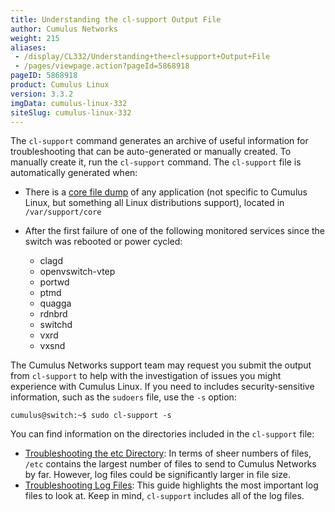 ```yaml
---
title: Understanding the cl-support Output File
author: Cumulus Networks
weight: 215
aliases:
 - /display/CL332/Understanding+the+cl+support+Output+File
 - /pages/viewpage.action?pageId=5868918
pageID: 5868918
product: Cumulus Linux
version: 3.3.2
imgData: cumulus-linux-332
siteSlug: cumulus-linux-332
---
```

The `cl-support` command generates an archive of useful information for
troubleshooting that can be auto-generated or manually created. To
manually create it, run the `cl-support` command. The `cl-support` file
is automatically generated when:

  - There is a [core file dump](http://linux.die.net/man/5/core) of any
    application (not specific to Cumulus Linux, but something all Linux
    distributions support), located in `/var/support/core`
  - After the first failure of one of the following monitored services
    since the switch was rebooted or power cycled:
    
      - clagd
      - openvswitch-vtep
      - portwd
      - ptmd
      - quagga
      - rdnbrd
      - switchd
      - vxrd
      - vxsnd

The Cumulus Networks support team may request you submit the output from
`cl-support` to help with the investigation of issues you might
experience with Cumulus Linux. If you need to includes
security-sensitive information, such as the `sudoers` file, use the `-s`
option:

    cumulus@switch:~$ sudo cl-support -s

You can find information on the directories included in the `cl-support`
file:

  - [Troubleshooting the etc Directory](/version/cumulus-linux-332/Monitoring-and-Troubleshooting/Understanding-the-cl-support-Output-File/Troubleshooting-the-etc-Directory): In terms of sheer numbers of files, `/etc` contains the largest number of files to send to Cumulus Networks by far. 
  However, log files could be significantly larger in file size.
  - [Troubleshooting Log Files](/version/cumulus-linux-332/Monitoring-and-Troubleshooting/Understanding-the-cl-support-Output-File/Troubleshooting-Log-Files): This guide highlights the most important log files to look at. Keep in mind, `cl-support` includes all of the log files.

